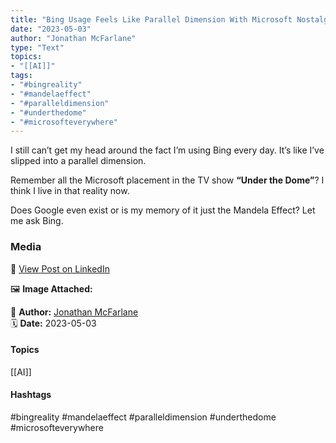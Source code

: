 ```yaml
---
title: "Bing Usage Feels Like Parallel Dimension With Microsoft Nostalgia and Mandela Effect"  
date: "2023-05-03"  
author: "Jonathan McFarlane"  
type: "Text"  
topics:  
- "[[AI]]"   
tags:  
- "#bingreality"  
- "#mandelaeffect"  
- "#paralleldimension"  
- "#underthedome"  
- "#microsofteverywhere"  
---
```

I still can’t get my head around the fact I’m using Bing every day. It’s like I’ve slipped into a parallel dimension.

Remember all the Microsoft placement in the TV show **“Under the Dome”**? I think I live in that reality now.

Does Google even exist or is my memory of it just the Mandela Effect? Let me ask Bing.

### Media

🔗 [View Post on LinkedIn](https://www.linkedin.com/feed/update/urn:li:activity:7059387621503877120)  
  
🖼 **Image Attached:**  
  
  
👤 **Author:** [Jonathan McFarlane](https://www.linkedin.com/in/jonathanmcfarlane/)  
🗓️ **Date:** 2023-05-03

#### Topics

[[AI]]  

#### Hashtags

#bingreality #mandelaeffect #paralleldimension #underthedome #microsofteverywhere